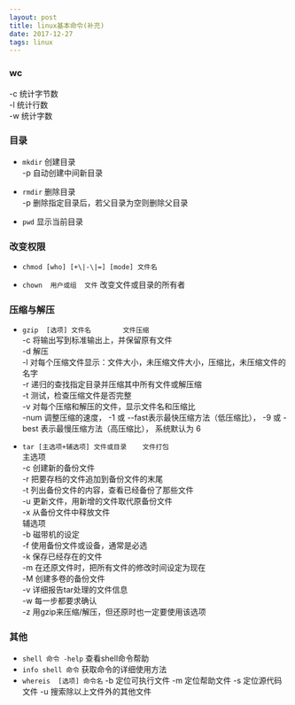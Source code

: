 ```yaml
---
layout: post
title: linux基本命令(补充)
date: 2017-12-27
tags: linux
---
```


### wc   
-c     统计字节数   
-l    统计行数   
-w    统计字数     

### 目录     
* `mkdir`    创建目录   
    -p    自动创建中间新目录

* `rmdir`    删除目录      
    -p    删除指定目录后，若父目录为空则删除父目录    

* `pwd`        显示当前目录   

### 改变权限    
* `chmod [who] [+\|-\|=] [mode] 文件名`      

* `chown  用户或组  文件`      改变文件或目录的所有者   

### 压缩与解压   
* `gzip  [选项] 文件名        文件压缩`   
    -c        将输出写到标准输出上，并保留原有文件    
    -d        解压   
    -l        对每个压缩文件显示：文件大小，未压缩文件大小，压缩比，未压缩文件的名字   
    -r        递归的查找指定目录并压缩其中所有文件或解压缩   
    -t        测试，检查压缩文件是否完整    
    -v        对每个压缩和解压的文件，显示文件名和压缩比   
    -num      调整压缩的速度， -1 或 --fast表示最快压缩方法（低压缩比），
            -9 或 -best 表示最慢压缩方法（高压缩比）， 系统默认为 6    
            
* `tar [主选项+辅选项] 文件或目录    文件打包`    
    主选项   
        -c    创建新的备份文件    
        -r    把要存档的文件追加到备份文件的末尾    
        -t    列出备份文件的内容，查看已经备份了那些文件    
        -u    更新文件，用新增的文件取代原备份文件    
        -x    从备份文件中释放文件    
    辅选项    
        -b    磁带机的设定    
        -f    使用备份文件或设备，通常是必选    
        -k    保存已经存在的文件    
        -m    在还原文件时，把所有文件的修改时间设定为现在    
        -M    创建多卷的备份文件   
        -v    详细报告tar处理的文件信息    
        -w    每一步都要求确认   
        -z    用gzip来压缩/解压，但还原时也一定要使用该选项    
    
    
### 其他 
* `shell 命令 -help`   查看shell命令帮助
* `info shell 命令`    获取命令的详细使用方法
* `whereis  [选项] 命令名`
    -b    定位可执行文件
    -m    定位帮助文件
    -s    定位源代码文件
    -u    搜索除以上文件外的其他文件
    